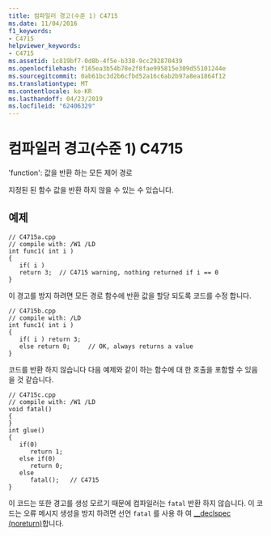 ```yaml
---
title: 컴파일러 경고(수준 1) C4715
ms.date: 11/04/2016
f1_keywords:
- C4715
helpviewer_keywords:
- C4715
ms.assetid: 1c819bf7-0d8b-4f5e-b338-9cc292870439
ms.openlocfilehash: f165ea3b54b78e2f8fae995815e309d55101244e
ms.sourcegitcommit: 0ab61bc3d2b6cfbd52a16c6ab2b97a8ea1864f12
ms.translationtype: MT
ms.contentlocale: ko-KR
ms.lasthandoff: 04/23/2019
ms.locfileid: "62406329"
---
```

# <a name="compiler-warning-level-1-c4715"></a>컴파일러 경고(수준 1) C4715

'function': 값을 반환 하는 모든 제어 경로

지정된 된 함수 값을 반환 하지 않을 수 있는 수 있습니다.

## <a name="example"></a>예제

```
// C4715a.cpp
// compile with: /W1 /LD
int func1( int i )
{
   if( i )
   return 3;  // C4715 warning, nothing returned if i == 0
}
```

이 경고를 방지 하려면 모든 경로 함수에 반환 값을 할당 되도록 코드를 수정 합니다.

```
// C4715b.cpp
// compile with: /LD
int func1( int i )
{
   if( i ) return 3;
   else return 0;     // OK, always returns a value
}
```

코드를 반환 하지 않습니다 다음 예제와 같이 하는 함수에 대 한 호출을 포함할 수 있음을 것 같습니다.

```
// C4715c.cpp
// compile with: /W1 /LD
void fatal()
{
}
int glue()
{
   if(0)
      return 1;
   else if(0)
      return 0;
   else
      fatal();   // C4715
}
```

이 코드는 또한 경고를 생성 모르기 때문에 컴파일러는 `fatal` 반환 하지 않습니다. 이 코드는 오류 메시지 생성을 방지 하려면 선언 `fatal` 를 사용 하 여 [__declspec (noreturn)](../../cpp/noreturn.md)합니다.